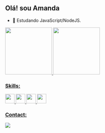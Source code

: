 ## Olá! sou Amanda 

- 🌱 Estudando JavaScript/NodeJS. 

<div> 
  <a href= "https://github.com/amandaduuaarte">
    <img height= "150cm"  src="https://github-readme-stats.vercel.app/api?username=amandaduuaarte&show_icons=true&count_private=true&theme=omni&custom_title=Minhas informações">
    <img height = "150cm" src="https://github-readme-stats.vercel.app/api/top-langs/?username=amandaduuaarte&theme=omni&layout=compact&custom_title=Linguagens mais usadas"/>
    </div>
  
   ### Skills:
  <div> 
    <img height="30" src="https://user-images.githubusercontent.com/89158507/129959206-210526e1-6fc0-404c-8af0-62a3668707f6.png">
    <img height="30" src="https://user-images.githubusercontent.com/89158507/129959874-74a32689-01d1-4dff-bdb4-cb598ecfd0cf.png">
    <img height ="30" src="https://user-images.githubusercontent.com/89158507/129976256-4baef179-12f1-4ee6-8132-262ca9665a39.png">
    <img height="30" src="https://user-images.githubusercontent.com/89158507/129960243-6fb98a10-4840-4f30-ac11-e1301fc47f05.png">
  </div>
  
  ### Contact:
  
<div> 
 <a href:mailto:"amandaduuaarte@gmail.com"> <img src="https://img.shields.io/badge/Gmail-D14836?style=for-the-badge&logo=gmail&logoColor=white"></a>
  <!--Colocar o link do linkedin-->
  </div>

